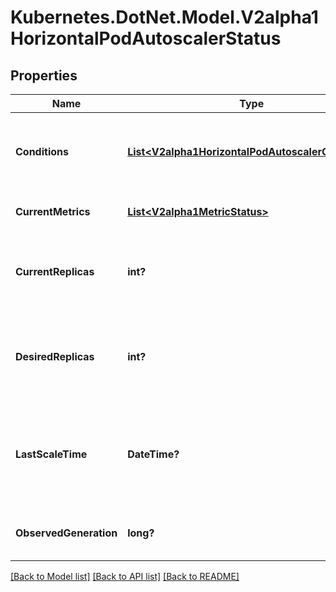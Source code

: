 # Kubernetes.DotNet.Model.V2alpha1HorizontalPodAutoscalerStatus
## Properties

Name | Type | Description | Notes
------------ | ------------- | ------------- | -------------
**Conditions** | [**List&lt;V2alpha1HorizontalPodAutoscalerCondition&gt;**](V2alpha1HorizontalPodAutoscalerCondition.md) | conditions is the set of conditions required for this autoscaler to scale its target, and indicates whether or not those conditions are met. | 
**CurrentMetrics** | [**List&lt;V2alpha1MetricStatus&gt;**](V2alpha1MetricStatus.md) | currentMetrics is the last read state of the metrics used by this autoscaler. | 
**CurrentReplicas** | **int?** | currentReplicas is current number of replicas of pods managed by this autoscaler, as last seen by the autoscaler. | 
**DesiredReplicas** | **int?** | desiredReplicas is the desired number of replicas of pods managed by this autoscaler, as last calculated by the autoscaler. | 
**LastScaleTime** | **DateTime?** | lastScaleTime is the last time the HorizontalPodAutoscaler scaled the number of pods, used by the autoscaler to control how often the number of pods is changed. | [optional] 
**ObservedGeneration** | **long?** | observedGeneration is the most recent generation observed by this autoscaler. | [optional] 

[[Back to Model list]](../README.md#documentation-for-models) [[Back to API list]](../README.md#documentation-for-api-endpoints) [[Back to README]](../README.md)

